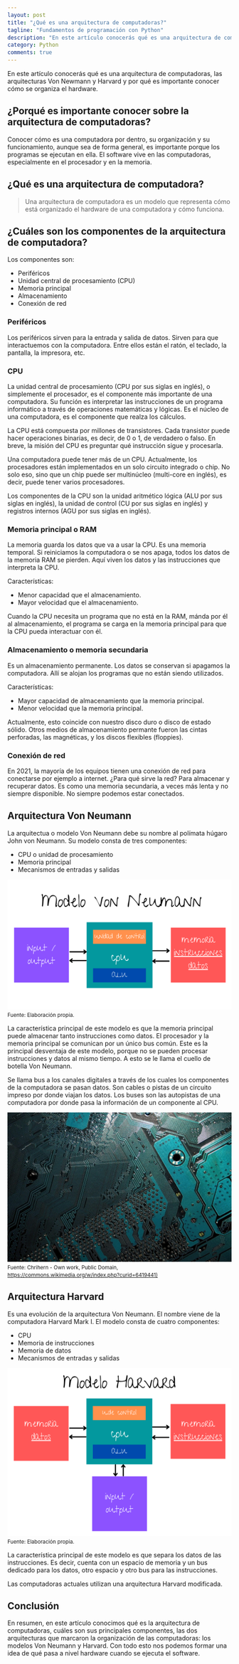 ```yaml
---
layout: post
title: "¿Qué es una arquitectura de computadoras?"
tagline: "Fundamentos de programación con Python"
description: "En este artículo conocerás qué es una arquitectura de computadoras, las arquitecturas Von Newmann y Harvard, y por qué es importante conocer cómo se organiza el hardware."
category: Python
comments: true
---
```


En este artículo conocerás qué es una arquitectura de computadoras, las arquitecturas Von Newmann y Harvard y por qué es importante conocer cómo se organiza el hardware.  

## ¿Porqué es importante conocer sobre la arquitectura de computadoras?

Conocer cómo es una computadora por dentro, su organización y su funcionamiento, aunque sea de forma general, es importante porque los programas se ejecutan en ella. El software vive en las computadoras, especialmente en el procesador y en la memoria.  

## ¿Qué es una arquitectura de computadora?  

> Una arquitectura de computadora es un modelo que representa cómo está organizado el hardware de una computadora y cómo funciona.  

## ¿Cuáles son los componentes de la arquitectura de computadora?

Los componentes son:  

- Periféricos
- Unidad central de procesamiento (CPU)
- Memoria principal
- Almacenamiento
- Conexión de red  

### Periféricos  

Los periféricos sirven para la entrada y salida de datos. Sirven para que interactuemos con la computadora. Entre ellos están el ratón, el teclado, la pantalla, la impresora, etc.  

<p style="text-align: center;">
<i class="fas fa-desktop" style='font-size:80px;color: #1e6bb8;'></i>
<i class="fas fa-mouse" style='font-size:80px;color: #1e6bb8;'></i>
</p>

### CPU  

La unidad central de procesamiento (CPU por sus siglas en inglés), o simplemente el procesador, es el componente más importante de una computadora. Su función es interpretar las instrucciones de un programa informático a través de operaciones matemáticas y lógicas. Es el núcleo de una computadora, es el componente que realza los cálculos.  

<p style="text-align: center;">
<i class="fas fa-microchip" style='font-size:80px;color: #1e6bb8;'></i>
</p>  

La CPU está compuesta por millones de transistores. Cada transistor puede hacer operaciones binarias, es decir, de 0 o 1, de verdadero o falso. En breve, la misión del CPU es preguntar qué instrucción sigue y procesarla.  

Una computadora puede tener más de un CPU. Actualmente, los procesadores están implementados en un solo circuito integrado o chip. No solo eso, sino que un chip puede ser multinúcleo (multi-core en inglés), es decir, puede tener varios procesadores.  

Los componentes de la CPU son la unidad aritmético lógica (ALU por sus siglas en inglés), la unidad de control (CU por sus siglas en inglés) y registros internos (AGU por sus siglas en inglés).  

### Memoria principal o RAM  

La memoria guarda los datos que va a usar la CPU. Es una memoria temporal. Si reiniciamos la computadora o se nos apaga, todos los datos de la memoria RAM se pierden. Aquí viven los datos y las instrucciones que interpreta la CPU.  

<p style="text-align: center;">
<i class="fas fa-memory" style='font-size:80px;color: #1e6bb8;'></i>
</p>  

Características:

- Menor capacidad que el almacenamiento.
- Mayor velocidad que el almacenamiento.

Cuando la CPU necesita un programa que no está en la RAM, mánda por él al almacenamiento, el programa se carga en la memoria principal para que la CPU pueda interactuar con él.  

### Almacenamiento o memoria secundaria  

Es un almacenamiento permanente. Los datos se conservan si apagamos la computadora. Allí se alojan los programas que no están siendo utilizados.  

<p style="text-align: center;">
<i class="fas fa-hdd" style='font-size:80px;color: #1e6bb8;'></i>
</p>

Características:

- Mayor capacidad de almacenamiento que la memoria principal.
- Menor velocidad que la memoria principal.  

Actualmente, esto coincide con nuestro disco duro o disco de estado sólido. Otros medios de almacenamiento permante fueron las cintas perforadas, las magnéticas, y los discos flexibles (floppies).  

### Conexión de red

En 2021, la mayoría de los equipos tienen una conexión de red para conectarse por ejemplo a internet. ¿Para qué sirve la red? Para almacenar y recuperar datos. Es como una memoria secundaria, a veces más lenta y no siempre disponible. No siempre podemos estar conectados.  

<p style="text-align: center;">
<i class="fas fa-wifi" style='font-size:80px;color: #1e6bb8;'></i>
</p>

## Arquitectura Von Neumann  

La arquitectua o modelo Von Neumann debe su nombre al polímata húgaro John von Neumann. Su modelo consta de tres componentes:

- CPU o unidad de procesamiento
- Memoria principal
- Mecanismos de entradas y salidas  

![Arquitectura Von Neumann](/assets/images/modelo_von_neumann.png "Arquitectura Von Neumann")
<small>Fuente: Elaboración propia.</small>

La característica principal de este modelo es que la memoria principal puede almacenar tanto instrucciones como datos. El procesador y la memoria principal se comunican por un único bus común. Este es la principal desventaja de este modelo, porque no se pueden procesar instrucciones y datos al mismo tiempo. A esto se le llama el cuello de botella Von Neumann.  

Se llama bus a los canales digitales a través de los cuales los componentes de la computadora se pasan datos. Son cables o pistas de un circuito impreso por donde viajan los datos. Los buses son las autopistas de una computadora por donde pasa la información de un componente al CPU.  

![Bus informático](/assets/images/motherboard_bus.jpg "Bus informático")
<small>Fuente: Chrihern - Own work, Public Domain, <https://commons.wikimedia.org/w/index.php?curid=6419441)></small>

## Arquitectura Harvard  

Es una evolución de la arquitectura Von Neumann. El nombre viene de la computadora Harvard Mark I. El modelo consta de cuatro componentes:  

- CPU
- Memoria de instrucciones
- Memoria de datos
- Mecanismos de entradas y salidas  

![Arquitectura Harvard](/assets/images/modelo_harvard.png "Arquitectura Harvard")
<small>Fuente: Elaboración propia.</small>

La característica principal de este modelo es que separa los datos de las instrucciones. Es decir, cuenta con un espacio de memoria y un bus dedicado para los datos, otro espacio y otro bus para las instrucciones.  

Las computadoras actuales utilizan una arquitectura Harvard modificada.  

## Conclusión  

En resumen, en este artículo conocimos qué es la arquitectura de computadoras, cuáles son sus principales componentes, las dos arquitecturas que marcaron la organización de las computadoras: los modelos Von Neumann y Harvard. Con todo esto nos podemos formar una idea de qué pasa a nivel hardware cuando se ejecuta el software.  
